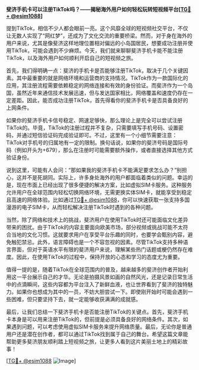 **斐济手机卡可以注册TikTok吗？——揭秘海外用户如何轻松玩转短视频平台[[TG💪+ @esim1088](https://t.me/s/esim1088)]**

提到TikTok，相信不少人都会眼前一亮。这个风靡全球的短视频社交平台，不仅让无数人实现了“网红梦”，还成为了文化交流的重要桥梁。然而，对于身在海外的用户来说，尤其是像斐济这样地理位置相对偏远的小岛国居民，想要成功注册并使用TikTok，可能会遇到不少麻烦。今天，我们就来聊聊斐济手机卡能不能注册TikTok，以及海外用户如何顺利开启自己的短视频之旅。

首先，我们得明确一点：斐济的手机卡是否能够注册TikTok，取决于几个关键因素。其中最重要的就是网络环境和运营商的支持情况。TikTok作为一款国际化的应用，其注册流程需要依赖稳定的网络连接和有效的身份验证。而斐济作为一个岛国，虽然近年来通信技术发展迅速，但与发达国家相比，网络覆盖和速度仍存在一定差距。因此，能否成功注册TikTok，首先得看你的斐济手机卡是否具备良好的上网条件。

如果你的斐济手机卡信号稳定、网速足够快，那么理论上是完全可以尝试注册TikTok的。毕竟，TikTok的注册过程并不复杂，只需要填写手机号码、设置密码，并通过短信验证码完成验证即可。不过，这里有一个小细节需要注意：TikTok对手机号的归属地有一定的限制。换句话说，如果你的斐济号码是国际号码（例如开头为+679），那么在注册时可能需要额外操作，或者直接选择其他方式验证身份。

说到这里，可能有人会问：“那如果我的斐济手机卡不能满足要求怎么办？”别担心，这并不是死胡同。实际上，许多身处海外的用户都面临着类似的问题。幸运的是，现在市面上已经出现了很多便捷的解决方案，比如虚拟SIM卡服务。这种服务允许用户在全球范围内轻松切换网络环境，无需更换实体SIM卡，就能享受到稳定且高速的网络体验。比如通过[TG💪+ @esim1088](https://t.me/s/esim1088)，你可以快速获取一张支持多国漫游的电子SIM卡，从而轻松解决注册TikTok时遇到的各种问题。

当然，除了网络和技术上的挑战，斐济用户在使用TikTok时还可能面临文化差异带来的困扰。由于TikTok的内容主要面向欧美市场，部分视频或挑战可能不太符合当地的文化习惯。这就要求用户在享受平台乐趣的同时，也要学会甄别内容，避免触犯禁忌。此外，语言障碍也是一个不容忽视的因素。尽管TikTok支持多种语言界面，但对于英语水平有限的斐济用户来说，理解某些热门话题或梗仍然存在难度。因此，在使用TikTok的过程中，保持开放的心态和学习的态度尤为重要。

值得一提的是，随着TikTok在全球范围内的普及，越来越多的斐济创作者开始利用这一平台展示自己的才华。无论是拍摄风景如画的自然风光，还是记录日常生活中的点滴瞬间，这些内容都为平台注入了新鲜血液，也让世界看到了斐济的独特魅力。如果你也想成为其中的一员，不妨大胆尝试一下。即使刚开始时可能会遇到一些困难，但只要坚持下去，就一定能够收获满满的成就感。

最后，让我们总结一下斐济手机卡是否能注册TikTok的关键点。首先，斐济手机卡本身是可以用来注册TikTok的，但前提是必须具备良好的网络条件。其次，如果遇到问题，可以考虑使用虚拟SIM卡服务来提升网络质量。最后，无论你是普通用户还是潜在创作者，都可以通过TikTok找到属于自己的舞台。希望这篇文章能帮助更多斐济朋友顺利踏上短视频之旅，让更多人看到这片美丽土地上的精彩故事！

[[TG💪+ @esim1088](https://t.me/s/esim1088) ![Image](https://i.postimg.cc/4NQfJmqS/Snipaste-2025-05-13-00-14-12.png)]